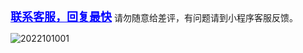 <a href="https://mmbiz.qpic.cn/mmbiz_jpg/A9f425z0mvAxjZtQCEAkPgVicTUNicJMgyZZl88AibR57hgLfNgMWYnWSibhKRMNiaTTWxt6QdwYsH7YJU5ndhUqn0w/640?wx_fmt=jpeg" target="_blanck" style="font-size: 18px; color: blue;font-weight: bold;">联系客服，回复最快</a>
请勿随意给差评，有问题请到小程序客服反馈。

![2022101001](https://cdn.jsdelivr.net/gh/Anjude/pubsrc@img/2022101001.png)
